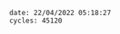 

                date: 22/04/2022 05:18:27
                cycles: 45120

                         